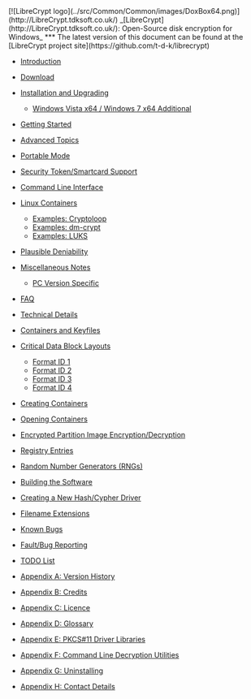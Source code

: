 

<meta content="text/html; charset=UTF-8" http-equiv="Content-Type">
<meta name="keywords" content="disk encryption, security, transparent, AES, plausible deniability, virtual drive, Linux, MS Windows, portable, USB drive, partition">
<meta name="description" content="LibreCrypt: An Open-Source transparent encryption program for PCs. With this software, you can create one or more &quot;containers&quot; on your PC - which appear as disks, anything written to these disks is automatically encrypted before being stored on your hard drive.">

<meta name="author" content="Sarah Dean">
<meta name="copyright" content="Copyright 2004, 2005, 2006, 2007, 2008 Sarah Dean 2015 tdk">


<TITLE>Contents</TITLE>

<link href="https://raw.githubusercontent.com/t-d-k/librecrypt/master/docs/styles_common.css" rel="stylesheet" type="text/css">


<link rel="shortcut icon" href="https://github.com/t-d-k/librecrypt/raw/master/src/Common/Common/images/DoxBox.ico" type="image/x-icon">

<SPAN CLASS="master_link">
[![LibreCrypt logo](../src/Common/Common/images/DoxBox64.png)](http://LibreCrypt.tdksoft.co.uk/)
</SPAN>
<SPAN CLASS="master_title">
_[LibreCrypt](http://LibreCrypt.tdksoft.co.uk/): Open-Source disk encryption for Windows_
</SPAN>
***

<SPAN class="tip">
The latest version of this document can be found at the [LibreCrypt project site](https://github.com/t-d-k/librecrypt)
</SPAN>

      
* [Introduction](description.md)
* [Download](download.md)
* [Installation and Upgrading](installation_and_upgrading__PC.md)

	+ [Windows Vista	x64 / Windows	7	x64 Additional](impact_of_kernel_driver_signing.md)

* [Getting Started](getting_started.md)
* [Advanced Topics](advanced_topics.md)
* [Portable Mode](portable_mode.md)
* [Security Token/Smartcard Support](pkcs11_support.md)
* [Command Line Interface](command_line.md)
* [Linux Containers](Linux_volumes.md)

	+ [Examples: Cryptoloop](Linux_examples__cryptoloop.md)
	+ [Examples: dm-crypt](Linux_examples__dm-crypt.md)
	+ [Examples: LUKS](Linux_examples__LUKS.md)
	
* [Plausible Deniability](plausible_deniability.md)
* [Miscellaneous Notes](notes.md)

	+ [PC Version Specific](notes_PC.md)


* [FAQ](FAQ.md)
* [Technical Details](technical_details.md)


* [Containers and Keyfiles](technical_details__FreeOTFE_volumes_and_keyfiles.md)

* [Critical Data Block Layouts](technical_details__FreeOTFE_CDB_layout.md)

	+ [Format ID 1](technical_details__FreeOTFE_CDB_layout_format_1.md)
	+ [Format ID 2](technical_details__FreeOTFE_CDB_layout_format_2.md)
	+ [Format ID 3](technical_details__FreeOTFE_CDB_layout_format_3.md)
	+ [Format ID 4](technical_details__FreeOTFE_CDB_layout_format_4.md)


* [Creating Containers](technical_details__creating_FreeOTFE_volumes.md)
* [Opening Containers](technical_details__mounting_FreeOTFE_volumes.md)
* [Encrypted Partition Image Encryption/Decryption](technical_details__partition_encryption_decryption.md)
* [Registry Entries](technical_details__registry_entries.md)
* [Random Number Generators (RNGs)](technical_details__RNGs.md)
* [Building the Software](technical_details__build_notes.md)
* [Creating a New Hash/Cypher Driver](technical_details__creating_a_new_hash_cypher_driver.md)
* [Filename Extensions](technical_details__filename_extensions.md)

* [Known Bugs](known_bugs.md)
* [Fault/Bug Reporting](fault_reporting.md)
* [TODO List](TODO_list.md)
* [Appendix A: Version History](version_history.md)
* [Appendix B: Credits](credits.md)
* [Appendix C: Licence](licence.md)
* [Appendix D: Glossary](glossary.md)
* [Appendix E: PKCS#11 Driver Libraries](pkcs11_drivers.md)
* [Appendix F: Command Line Decryption Utilities](command_line_decryption_utilities.md)
* [Appendix G: Uninstalling](uninstalling.md)
* [Appendix H: Contact Details](contact_details.md)

 




